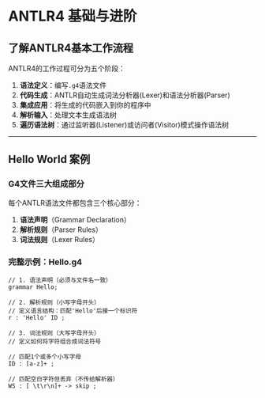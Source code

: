 # ANTLR4 基础与进阶

## 了解ANTLR4基本工作流程

ANTLR4的工作过程可分为五个阶段：

1. **语法定义**：编写`.g4`语法文件
2. **代码生成**：ANTLR自动生成词法分析器(Lexer)和语法分析器(Parser)
3. **集成应用**：将生成的代码嵌入到你的程序中
4. **解析输入**：处理文本生成语法树
5. **遍历语法树**：通过监听器(Listener)或访问者(Visitor)模式操作语法树

---

## Hello World 案例

### G4文件三大组成部分

每个ANTLR语法文件都包含三个核心部分：

1. **语法声明**（Grammar Declaration）
2. **解析规则**（Parser Rules）
3. **词法规则**（Lexer Rules）

### 完整示例：Hello.g4

```antlr
// 1. 语法声明（必须与文件名一致）
grammar Hello;

// 2. 解析规则（小写字母开头）
// 定义语言结构：匹配'Hello'后接一个标识符
r : 'Hello' ID ;

// 3. 词法规则（大写字母开头）
// 定义如何将字符组合成词法符号

// 匹配1个或多个小写字母
ID : [a-z]+ ;

// 匹配空白字符但丢弃（不传给解析器）
WS : [ \t\r\n]+ -> skip ;